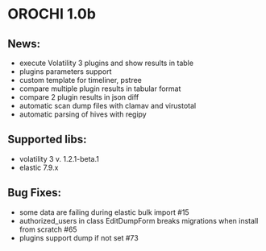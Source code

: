 # OROCHI 1.0b

## News:

- execute Volatility 3 plugins and show results in table
- plugins parameters support
- custom template for timeliner, pstree
- compare multiple plugin results in tabular format
- compare 2 plugin results in json diff
- automatic scan dump files with clamav and virustotal
- automatic parsing of hives with regipy

## Supported libs:

- volatility 3 v. 1.2.1-beta.1
- elastic 7.9.x


## Bug Fixes:
- some data are failing during elastic bulk import #15
- authorized_users in class EditDumpForm breaks migrations when install from scratch #65
- plugins support dump if not set #73
